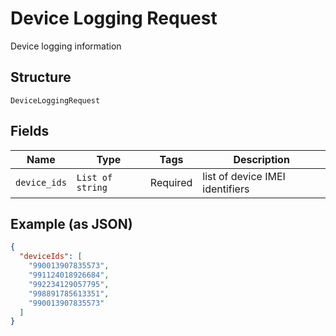
# Device Logging Request

Device logging information

## Structure

`DeviceLoggingRequest`

## Fields

| Name | Type | Tags | Description |
|  --- | --- | --- | --- |
| `device_ids` | `List of string` | Required | list of device IMEI identifiers |

## Example (as JSON)

```json
{
  "deviceIds": [
    "990013907835573",
    "991124018926684",
    "992234129057795",
    "998891785613351",
    "990013907835573"
  ]
}
```

